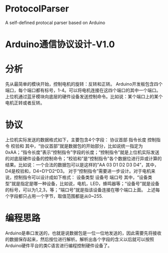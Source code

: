# ProtocolParser
A self-defined protocal parser based on Arduino

# Arduino通信协议设计-V1.0

# 分析
先从最简单的模块开始，控制电机的旋转：反转和正转。
Arduino开发板包含四个端口，每个端口都有标号，1-4。可以将电机连接在这四个端口的其中一个端口。上位机通过蓝牙模块向底层的硬件设备发送控制命令。比如说：某个端口上的某个电机正转或者反转。

# 协议
上位机实际发送的数据格式如下，主要包含4个字段：
协议首部	指令长度	控制指令	校验和
其中，“协议首部”就是数据包的开始部分，比如说统一指定为0xAA；“指令长度”表示“控制指令”字段的长度；“控制指令”就是上位机实际发送的对底层硬件设备的控制命令；“校验和”是“控制指令”各个数据位进行异或计算的结果。比如说：一个合法的数据包可以是这样的”AA 03 D1 D2 D3 D4”，其中，D4是校验和，D4=D1^D2^D3。
对于“控制指令”需要进一步设计。对于电机来说，控制指令可以设计成如下格式：
设备类型	设备号	端口号
其中，“设备类型”就是指定是哪一种设备，比如说，电机，LED，蜂鸣器等；“设备号”就是设备的标号，可以为1,2,3，等；“端口号”就是指该设备连接在哪个端口上面。
上述每个字段都只占用一个字节，取值范围都是从0~255.

# 编程思路
Arduino是串口发送的，也就是说数据包是一位一位地发送的，因此需要先将接收的数据保存起来，然后按位进行解析。解析出各个字段的含义以后就可以按照Arduino硬件平台的类C语言进行编程控制硬件设备了。

